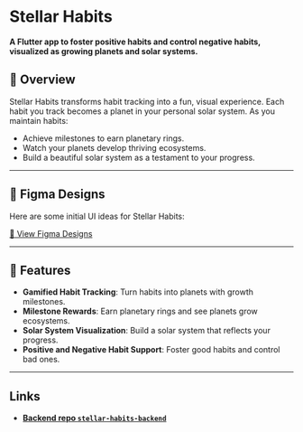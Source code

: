 # Stellar Habits
**A Flutter app to foster positive habits and control negative habits, visualized as growing planets and solar systems.**

## 🌟 Overview

Stellar Habits transforms habit tracking into a fun, visual experience. Each habit you track becomes a planet in your personal solar system. As you maintain habits:
- Achieve milestones to earn planetary rings.
- Watch your planets develop thriving ecosystems.
- Build a beautiful solar system as a testament to your progress.

---

## 🎨 Figma Designs

Here are some initial UI ideas for Stellar Habits:

[🔗 View Figma Designs](https://www.figma.com/design/tjBq1mXX3nf3vnBQCXNXwd/STELLAR-HABITS?node-id=0-1&m=dev&t=WIGpVkhWYneFwXBr-1) 

---

## 🚀 Features

- **Gamified Habit Tracking**: Turn habits into planets with growth milestones.
- **Milestone Rewards**: Earn planetary rings and see planets grow ecosystems.
- **Solar System Visualization**: Build a solar system that reflects your progress.
- **Positive and Negative Habit Support**: Foster good habits and control bad ones.

---

## Links
- **[Backend repo `stellar-habits-backend`](https://github.com/avnerduc/stellar-habits-backend)** 

